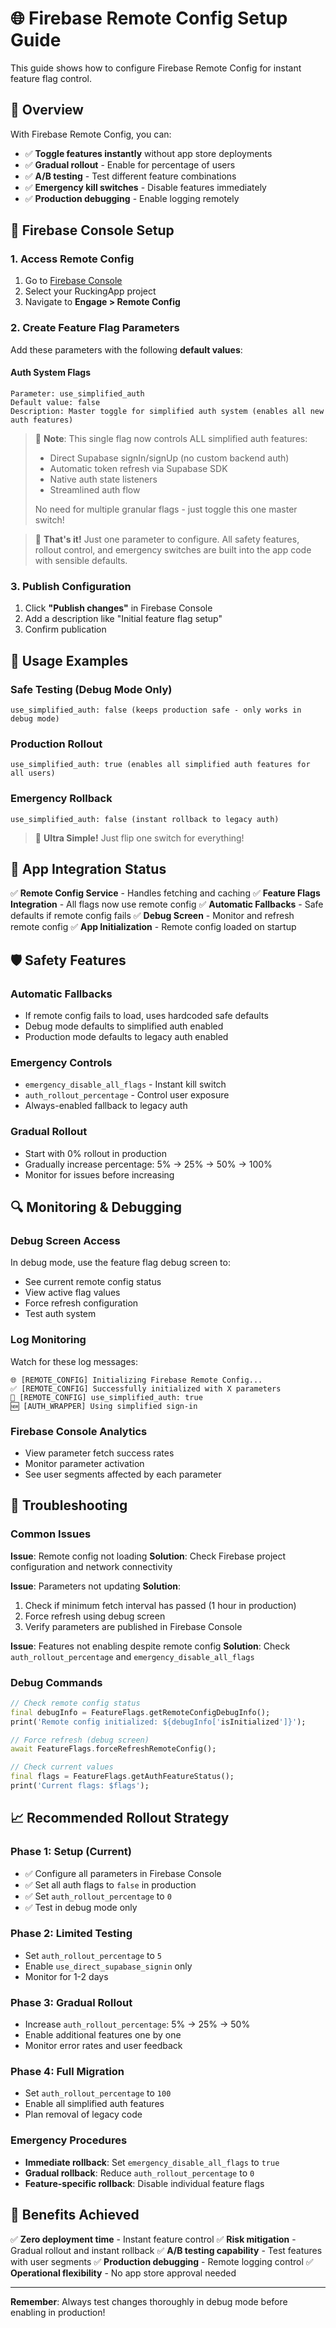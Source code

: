 # 🌐 Firebase Remote Config Setup Guide

This guide shows how to configure Firebase Remote Config for instant feature flag control.

## 🎯 Overview

With Firebase Remote Config, you can:
- ✅ **Toggle features instantly** without app store deployments
- ✅ **Gradual rollout** - Enable for percentage of users
- ✅ **A/B testing** - Test different feature combinations
- ✅ **Emergency kill switches** - Disable features immediately
- ✅ **Production debugging** - Enable logging remotely

## 🔧 Firebase Console Setup

### 1. Access Remote Config
1. Go to [Firebase Console](https://console.firebase.google.com)
2. Select your RuckingApp project
3. Navigate to **Engage > Remote Config**

### 2. Create Feature Flag Parameters

Add these parameters with the following **default values**:

#### Auth System Flags
```
Parameter: use_simplified_auth
Default value: false
Description: Master toggle for simplified auth system (enables all new auth features)
```

> 📝 **Note**: This single flag now controls ALL simplified auth features:
> - Direct Supabase signIn/signUp (no custom backend auth)
> - Automatic token refresh via Supabase SDK  
> - Native auth state listeners
> - Streamlined auth flow
> 
> No need for multiple granular flags - just toggle this one master switch!

> 🎉 **That's it!** Just one parameter to configure. All safety features, rollout control, and emergency switches are built into the app code with sensible defaults.

### 3. Publish Configuration
1. Click **"Publish changes"** in Firebase Console
2. Add a description like "Initial feature flag setup"
3. Confirm publication

## 🚀 Usage Examples

### Safe Testing (Debug Mode Only)
```
use_simplified_auth: false (keeps production safe - only works in debug mode)
```

### Production Rollout
```
use_simplified_auth: true (enables all simplified auth features for all users)
```

### Emergency Rollback
```
use_simplified_auth: false (instant rollback to legacy auth)
```

> 🎉 **Ultra Simple!** Just flip one switch for everything!

## 📱 App Integration Status

✅ **Remote Config Service** - Handles fetching and caching
✅ **Feature Flags Integration** - All flags now use remote config
✅ **Automatic Fallbacks** - Safe defaults if remote config fails
✅ **Debug Screen** - Monitor and refresh remote config
✅ **App Initialization** - Remote config loaded on startup

## 🛡️ Safety Features

### Automatic Fallbacks
- If remote config fails to load, uses hardcoded safe defaults
- Debug mode defaults to simplified auth enabled
- Production mode defaults to legacy auth enabled

### Emergency Controls
- `emergency_disable_all_flags` - Instant kill switch
- `auth_rollout_percentage` - Control user exposure
- Always-enabled fallback to legacy auth

### Gradual Rollout
- Start with 0% rollout in production
- Gradually increase percentage: 5% → 25% → 50% → 100%
- Monitor for issues before increasing

## 🔍 Monitoring & Debugging

### Debug Screen Access
In debug mode, use the feature flag debug screen to:
- See current remote config status
- View active flag values
- Force refresh configuration
- Test auth system

### Log Monitoring
Watch for these log messages:
```
🌐 [REMOTE_CONFIG] Initializing Firebase Remote Config...
✅ [REMOTE_CONFIG] Successfully initialized with X parameters
🔧 [REMOTE_CONFIG] use_simplified_auth: true
🆕 [AUTH_WRAPPER] Using simplified sign-in
```

### Firebase Console Analytics
- View parameter fetch success rates
- Monitor parameter activation
- See user segments affected by each parameter

## 🚨 Troubleshooting

### Common Issues

**Issue**: Remote config not loading
**Solution**: Check Firebase project configuration and network connectivity

**Issue**: Parameters not updating
**Solution**: 
1. Check if minimum fetch interval has passed (1 hour in production)
2. Force refresh using debug screen
3. Verify parameters are published in Firebase Console

**Issue**: Features not enabling despite remote config
**Solution**: Check `auth_rollout_percentage` and `emergency_disable_all_flags`

### Debug Commands
```dart
// Check remote config status
final debugInfo = FeatureFlags.getRemoteConfigDebugInfo();
print('Remote config initialized: ${debugInfo['isInitialized']}');

// Force refresh (debug screen)
await FeatureFlags.forceRefreshRemoteConfig();

// Check current values
final flags = FeatureFlags.getAuthFeatureStatus();
print('Current flags: $flags');
```

## 📈 Recommended Rollout Strategy

### Phase 1: Setup (Current)
- ✅ Configure all parameters in Firebase Console
- ✅ Set all auth flags to `false` in production
- ✅ Set `auth_rollout_percentage` to `0`
- ✅ Test in debug mode only

### Phase 2: Limited Testing
- Set `auth_rollout_percentage` to `5`
- Enable `use_direct_supabase_signin` only
- Monitor for 1-2 days

### Phase 3: Gradual Rollout
- Increase `auth_rollout_percentage`: 5% → 25% → 50%
- Enable additional features one by one
- Monitor error rates and user feedback

### Phase 4: Full Migration
- Set `auth_rollout_percentage` to `100`
- Enable all simplified auth features
- Plan removal of legacy code

### Emergency Procedures
- **Immediate rollback**: Set `emergency_disable_all_flags` to `true`
- **Gradual rollback**: Reduce `auth_rollout_percentage` to `0`
- **Feature-specific rollback**: Disable individual feature flags

## 🎉 Benefits Achieved

✅ **Zero deployment time** - Instant feature control
✅ **Risk mitigation** - Gradual rollout and instant rollback
✅ **A/B testing capability** - Test features with user segments
✅ **Production debugging** - Remote logging control
✅ **Operational flexibility** - No app store approval needed

---

**Remember**: Always test changes thoroughly in debug mode before enabling in production!
